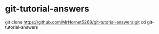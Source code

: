 # git-tutorial-answers
git clone https://github.com/MrHornet5268/git-tutorial-answers.git
cd git-tutorial-answers

